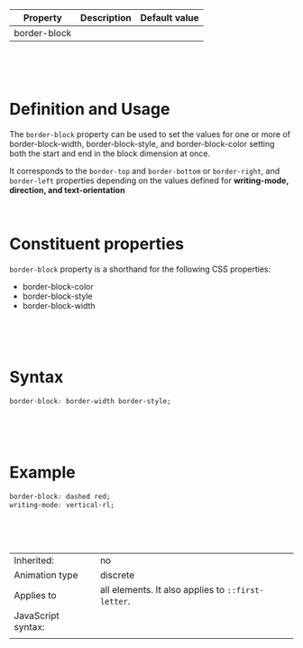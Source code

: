 | Property     | Description | Default value |
| ------------ | ----------- | ------------- |
| border-block |             |               |

&nbsp;

&nbsp;

# Definition and Usage

The `border-block` property can be used to set the values for one or more of border-block-width, border-block-style, and border-block-color setting both the start and end in the block dimension at once.

It corresponds to the `border-top` and `border-bottom` or `border-right`, and `border-left` properties depending on the values defined for **writing-mode, direction, and text-orientation**
&nbsp;

&nbsp;

# Constituent properties

`border-block` property is a shorthand for the following CSS properties:

- border-block-color
- border-block-style
- border-block-width

&nbsp;

&nbsp;

# Syntax

```css
border-block: border-width border-style;
```

&nbsp;

&nbsp;

# Example

```css
border-block: dashed red;
writing-mode: vertical-rl;
```

&nbsp;

&nbsp;

|                    |                                                    |
| ------------------ | -------------------------------------------------- |
| Inherited:         | no                                                 |
| Animation type     | discrete                                           |
| Applies to         | all elements. It also applies to `::first-letter`. |
| JavaScript syntax: |                                                    |
|                    |                                                    |

&nbsp;

&nbsp;
